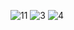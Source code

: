 ![11](https://user-images.githubusercontent.com/36483283/148640181-2d4745ce-ae9f-45f7-a123-4ee4aeeeee9b.jpg)
![3](https://user-images.githubusercontent.com/36483283/148640183-9bd190e7-897b-4262-9eb5-caa8a8f2efb4.jpg)
![4](https://user-images.githubusercontent.com/36483283/148640185-6fa13bf0-fe31-4b50-8008-3cde7075a6bf.jpg)
